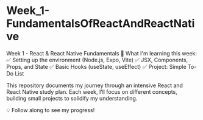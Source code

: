 # Week_1-FundamentalsOfReactAndReactNative

Week 1 - React & React Native Fundamentals
📌 What I'm learning this week:
✅ Setting up the environment (Node.js, Expo, Vite)
✅ JSX, Components, Props, and State
✅ Basic Hooks (useState, useEffect)
✅ Project: Simple To-Do List

This repository documents my journey through an intensive React and React Native study plan. Each week, I’ll focus on different concepts, building small projects to solidify my understanding.

💡 Follow along to see my progress!

